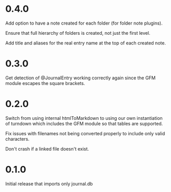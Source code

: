 # 0.4.0
Add option to have a note created for each folder (for folder note plugins).

Ensure that full hierarchy of folders is created, not just the first level.

Add title and aliases for the real entry name at the top of each created note.

# 0.3.0
Get detection of @JournalEntry working correctly again since the GFM module escapes the square brackets.

# 0.2.0
Switch from using internal htmlToMarkdown to using our own instantiation of turndown which includes the GFM module so that tables are supported.

Fix issues with filenames not being converted properly to include only valid characters.

Don't crash if a linked file doesn't exist.

# 0.1.0
Initial release that imports only journal.db